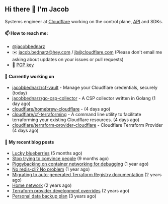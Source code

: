 ## Hi there 👋 I'm Jacob

Systems engineer at [Cloudflare](https://cloudflare.com) working on the control plane, [API](https://api.cloudflare.com) and SDKs.

#### 📫 How to reach me:

- [@jacobbednarz](https://twitter.com/jacobbednarz)
- ✉️ jacob.bednarz@hey.com / jb@cloudflare.com (Please don't email me asking about updates on your issues or pull requests)
- 🔐 [PGP key](https://keybase.io/jacobbednarz/pgp_keys.asc)

#### 👷 Currently working on


- [jacobbednarz/cf-vault](https://github.com/jacobbednarz/cf-vault) - Manage your Cloudflare credentials, securely (today)
- [jacobbednarz/go-csp-collector](https://github.com/jacobbednarz/go-csp-collector) - A CSP collector written in Golang (1 day ago)
- [cloudflare/homebrew-cloudflare](https://github.com/cloudflare/homebrew-cloudflare) -  (4 days ago)
- [cloudflare/cf-terraforming](https://github.com/cloudflare/cf-terraforming) - A command line utility to facilitate terraforming your existing Cloudflare resources. (4 days ago)
- [cloudflare/terraform-provider-cloudflare](https://github.com/cloudflare/terraform-provider-cloudflare) - Cloudflare Terraform Provider (4 days ago)

#### 📜 My recent blog posts


- [Lucky blueberries](https://jacobbednarz.com/lucky-blueberries) (5 months ago)
- [Stop trying to convince people](https://jacobbednarz.com/stop-trying-to-convince-people) (9 months ago)
- [Piggybacking on container networking for debugging](https://jacobbednarz.com/piggybacking-on-container-networking-for-debugging) (1 year ago)
- [No redis-cli? No problem](https://jacobbednarz.com/no-redis-cli-no-problem) (1 year ago)
- [Migrating to auto-generated Terraform Registry documentation](https://jacobbednarz.com/migrating-to-auto-generated-terraform-registry-documentation) (2 years ago)
- [Home network](https://jacobbednarz.com/home-network-and-lab) (2 years ago)
- [Terraform provider development overrides](https://jacobbednarz.com/terraform-provider-development-overrides) (2 years ago)
- [Personal data backup plan](https://jacobbednarz.com/personal-data-backup-plan) (3 years ago)
